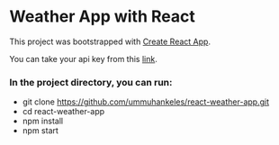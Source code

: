 # Weather App with React

This project was bootstrapped with [Create React App](https://github.com/facebook/create-react-app).

You can take your api key from this [link](https://www.weatherapi.com/).
### In the project directory, you can run:

* git clone https://github.com/ummuhankeles/react-weather-app.git
* cd react-weather-app
* npm install
* npm start